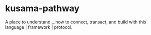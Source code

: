 # kusama-pathway
A place to understand ...how to connect, transact, and build with this language | framework | protocol.
